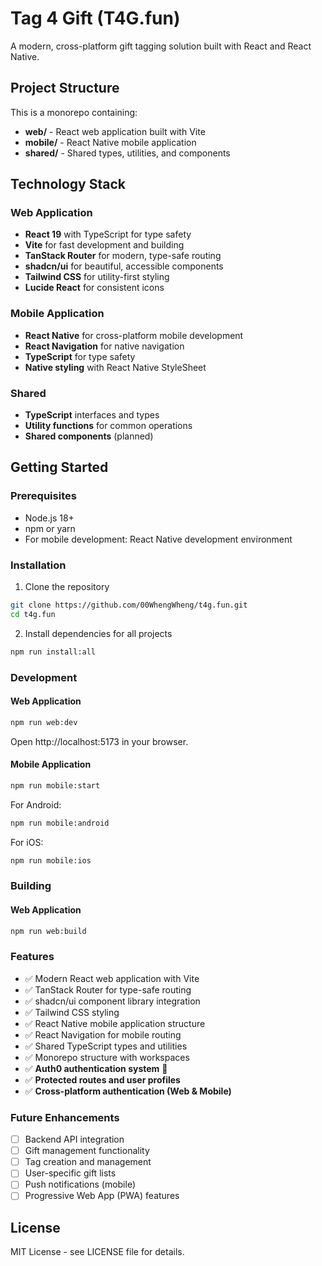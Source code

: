 # Tag 4 Gift (T4G.fun)

A modern, cross-platform gift tagging solution built with React and React Native.

## Project Structure

This is a monorepo containing:

- **web/** - React web application built with Vite
- **mobile/** - React Native mobile application
- **shared/** - Shared types, utilities, and components

## Technology Stack

### Web Application
- **React 19** with TypeScript for type safety
- **Vite** for fast development and building
- **TanStack Router** for modern, type-safe routing
- **shadcn/ui** for beautiful, accessible components
- **Tailwind CSS** for utility-first styling
- **Lucide React** for consistent icons

### Mobile Application
- **React Native** for cross-platform mobile development
- **React Navigation** for native navigation
- **TypeScript** for type safety
- **Native styling** with React Native StyleSheet

### Shared
- **TypeScript** interfaces and types
- **Utility functions** for common operations
- **Shared components** (planned)

## Getting Started

### Prerequisites
- Node.js 18+ 
- npm or yarn
- For mobile development: React Native development environment

### Installation

1. Clone the repository
```bash
git clone https://github.com/00WhengWheng/t4g.fun.git
cd t4g.fun
```

2. Install dependencies for all projects
```bash
npm run install:all
```

### Development

#### Web Application
```bash
npm run web:dev
```
Open http://localhost:5173 in your browser.

#### Mobile Application
```bash
npm run mobile:start
```

For Android:
```bash
npm run mobile:android
```

For iOS:
```bash
npm run mobile:ios
```

### Building

#### Web Application
```bash
npm run web:build
```

### Features

- ✅ Modern React web application with Vite
- ✅ TanStack Router for type-safe routing
- ✅ shadcn/ui component library integration
- ✅ Tailwind CSS styling
- ✅ React Native mobile application structure
- ✅ React Navigation for mobile routing
- ✅ Shared TypeScript types and utilities
- ✅ Monorepo structure with workspaces
- ✅ **Auth0 authentication system** 🔐
- ✅ **Protected routes and user profiles**
- ✅ **Cross-platform authentication (Web & Mobile)**

### Future Enhancements

- [ ] Backend API integration
- [ ] Gift management functionality
- [ ] Tag creation and management
- [ ] User-specific gift lists
- [ ] Push notifications (mobile)
- [ ] Progressive Web App (PWA) features

## License

MIT License - see LICENSE file for details.
